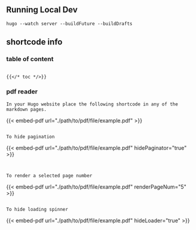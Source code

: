 ## Running Local Dev

```
hugo --watch server --buildFuture --buildDrafts
```
## shortcode info

### table of content
```

{{</* toc */>}}
```

### pdf reader

```
In your Hugo website place the following shortcode in any of the markdown pages.
```
{{< embed-pdf url="./path/to/pdf/file/example.pdf" >}}

```

To hide pagination
```
{{< embed-pdf url="./path/to/pdf/file/example.pdf" hidePaginator="true" >}}
```


To render a selected page number
```
{{< embed-pdf url="./path/to/pdf/file/example.pdf" renderPageNum="5" >}}
```

To hide loading spinner
```
{{< embed-pdf url="./path/to/pdf/file/example.pdf" hideLoader="true" >}}
```

```
